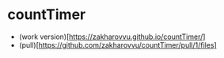 # countTimer
- (work version)[https://zakharovvu.github.io/countTimer/]
- (pull)[https://github.com/zakharovvu/countTimer/pull/1/files]
